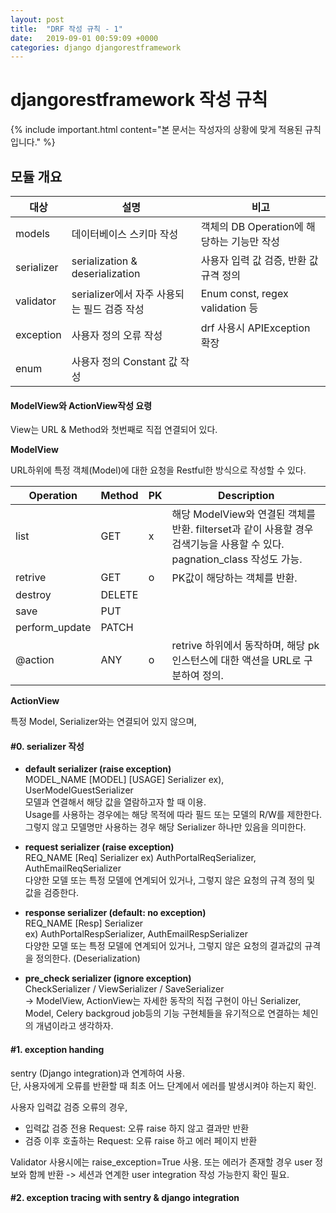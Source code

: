 ```yaml
---
layout: post
title:  "DRF 작성 규칙 - 1"
date:   2019-09-01 00:59:09 +0000
categories: django djangorestframework
---
```


# djangorestframework 작성 규칙


{% include important.html content="본 문서는 작성자의 상황에 맞게 적용된 규칙입니다." %}

## 모듈 개요

|대상|설명|비고|
|------|---|---|
|models|데이터베이스 스키마 작성|객체의 DB Operation에 해당하는 기능만 작성|
|serializer|serialization & deserialization|사용자 입력 값 검증, 반환 값 규격 정의|
|validator|serializer에서 자주 사용되는 필드 검증 작성|Enum const, regex validation 등|
|exception|사용자 정의 오류 작성|drf 사용시 APIException 확장|
|enum|사용자 정의 Constant 값 작성||

#### ModelView와 ActionView작성 요령
View는 URL & Method와 첫번째로 직접 연결되어 있다.  

**ModelView**  

URL하위에 특정 객체(Model)에 대한 요청을 Restful한 방식으로 작성할 수 있다.

|Operation|Method|PK|Description|
|----|--|--|--------|
|list|GET|x|해당 ModelView와 연결된 객체를 반환. filterset과 같이 사용할 경우 검색기능을 사용할 수 있다. pagnation_class 작성도 가능.
|retrive|GET|o|PK값이 해당하는 객체를 반환.
|destroy|DELETE
|save|PUT
|perform_update|PATCH
|@action|ANY|o|retrive 하위에서 동작하며, 해당 pk 인스턴스에 대한 액션을 URL로 구분하여 정의.

**ActionView**  

특정 Model, Serializer와는 연결되어 있지 않으며,


#### #0. serializer 작성
- **default serializer (raise exception)**  
MODEL_NAME [MODEL] [USAGE] Serializer
ex), UserModelGuestSerializer  
모델과 연결해서 해당 값을 열람하고자 할 때 이용.  
Usage를 사용하는 경우에는 해당 목적에 따라 필드 또는 모델의 R/W를 제한한다.  
그렇지 않고 모델명만 사용하는 경우 해당 Serializer 하나만 있음을 의미한다.

- **request serializer (raise exception)**  
REQ_NAME [Req] Serializer
ex) AuthPortalReqSerializer, AuthEmailReqSerializer  
다양한 모델 또는 특정 모델에 연계되어 있거나, 그렇지 않은 요청의 규격 정의 및 값을 검증한다.

- **response serializer (default: no exception)**  
REQ_NAME [Resp] Serializer  
ex) AuthPortalRespSerializer, AuthEmailRespSerializer  
다양한 모델 또는 특정 모델에 연계되어 있거나, 그렇지 않은 요청의 결과값의 규격을 정의한다. (Deserialization)

- **pre_check serializer (ignore exception)**  
    CheckSerializer / ViewSerializer / SaveSerializer  
    -> ModelView, ActionView는 자세한 동작의 직접 구현이 아닌
    Serializer, Model, Celery backgroud job등의 기능 구현체들을
    유기적으로 연결하는 체인의 개념이라고 생각하자.



#### #1. exception handing
sentry (Django integration)과 연계하여 사용.  
단, 사용자에게 오류를 반환할 때 최초 어느 단계에서 에러를 발생시켜야 하는지 확인.

사용자 입력값 검증 오류의 경우,
- 입력값 검증 전용 Request: 오류 raise 하지 않고 결과만 반환
- 검증 이후 호출하는 Request: 오류 raise 하고 에러 페이지 반환

Validator 사용시에는 raise_exception=True 사용.
또는 에러가 존재할 경우 user 정보와 함께 반환
-> 세션과 연계한 user integration 작성 가능한지 확인 필요.

#### #2. exception tracing with sentry & django integration
